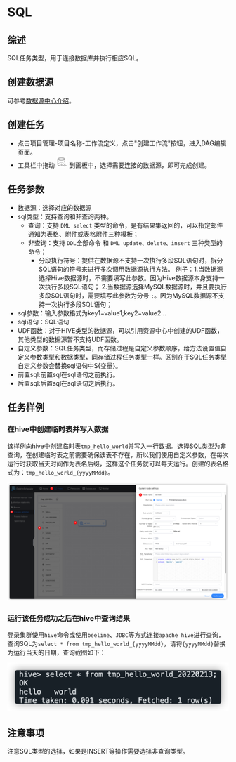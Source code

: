 # SQL

## 综述

SQL任务类型，用于连接数据库并执行相应SQL。

## 创建数据源

可参考[数据源中心介绍](../datasource/introduction.md)。

## 创建任务

- 点击项目管理-项目名称-工作流定义，点击"创建工作流"按钮，进入DAG编辑页面。
- 工具栏中拖动 <img src="../../../../img/tasks/icons/sql.png" width="25"/> 到画板中，选择需要连接的数据源，即可完成创建。

## 任务参数

- 数据源：选择对应的数据源
- sql类型：支持查询和非查询两种。
  - 查询：支持 `DML select` 类型的命令，是有结果集返回的，可以指定邮件通知为表格、附件或表格附件三种模板；
  - 非查询：支持 `DDL`全部命令 和 `DML update、delete、insert` 三种类型的命令；
    - 分段执行符号：提供在数据源不支持一次执行多段SQL语句时，拆分SQL语句的符号来进行多次调用数据源执行方法。
    例子：1.当数据源选择Hive数据源时，不需要填写此参数。因为Hive数据源本身支持一次执行多段SQL语句；
         2.当数据源选择MySQL数据源时，并且要执行多段SQL语句时，需要填写此参数为分号 `;`。因为MySQL数据源不支持一次执行多段SQL语句；
- sql参数：输入参数格式为key1=value1;key2=value2…
- sql语句：SQL语句
- UDF函数：对于HIVE类型的数据源，可以引用资源中心中创建的UDF函数，其他类型的数据源暂不支持UDF函数。
- 自定义参数：SQL任务类型，而存储过程是自定义参数顺序，给方法设置值自定义参数类型和数据类型，同存储过程任务类型一样。区别在于SQL任务类型自定义参数会替换sql语句中${变量}。
- 前置sql:前置sql在sql语句之前执行。
- 后置sql:后置sql在sql语句之后执行。

## 任务样例

### 在hive中创建临时表并写入数据

该样例向hive中创建临时表`tmp_hello_world`并写入一行数据。选择SQL类型为非查询，在创建临时表之前需要确保该表不存在，所以我们使用自定义参数，在每次运行时获取当天时间作为表名后缀，这样这个任务就可以每天运行。创建的表名格式为：`tmp_hello_world_{yyyyMMdd}`。

![hive-sql](../../../../img/tasks/demo/hive-sql.png)

### 运行该任务成功之后在hive中查询结果

登录集群使用`hive`命令或使用`beeline`、`JDBC`等方式连接`apache hive`进行查询，查询SQL为`select * from tmp_hello_world_{yyyyMMdd}`，请将`{yyyyMMdd}`替换为运行当天的日期，查询截图如下：

![hive-sql](../../../../img/tasks/demo/hive-result.png)

## 注意事项

注意SQL类型的选择，如果是INSERT等操作需要选择非查询类型。